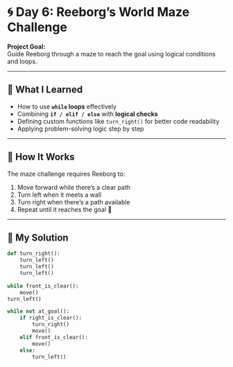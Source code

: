 # 🌀 Day 6: Reeborg’s World Maze Challenge

**Project Goal:**  
Guide Reeborg through a maze to reach the goal using logical conditions and loops.

---

## 🧠 What I Learned
- How to use **`while` loops** effectively
- Combining **`if / elif / else`** with **logical checks**
- Defining custom functions like `turn_right()` for better code readability
- Applying problem-solving logic step by step

---

## 🧩 How It Works
The maze challenge requires Reeborg to:
1. Move forward while there’s a clear path  
2. Turn left when it meets a wall  
3. Turn right when there’s a path available  
4. Repeat until it reaches the goal 🏁  

---

## 🧾 My Solution
```python
def turn_right():
    turn_left()
    turn_left()
    turn_left()
    
while front_is_clear():
    move()
turn_left()

while not at_goal():
    if right_is_clear():  
        turn_right()
        move()
    elif front_is_clear():
        move()
    else:
        turn_left()
